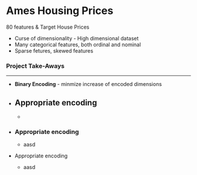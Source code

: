 
# Ames Housing Prices

80 features & Target House Prices
* Curse of dimensionality - High dimensional dataset
* Many categorical features, both ordinal and nominal
* Sparse fetures, skewed features

### Project Take-Aways
___
* __Binary Encoding__ - minmize increase of encoded dimensions

* Appropriate encoding
    - 
    - 

* ### Appropriate encoding
    - aasd

* Appropriate encoding
    - aasd